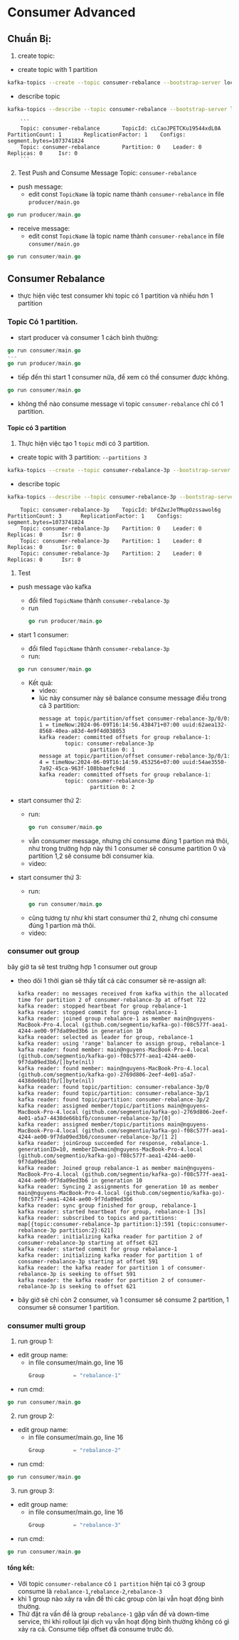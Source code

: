 # Consumer Advanced
## Chuẩn Bị:
1. create topic:
- create topic with 1 partition
```sh
kafka-topics --create --topic consumer-rebalance --bootstrap-server localhost:9092 --replication-factor 1 --partitions 1
```
- describe topic
```sh
kafka-topics --describe --topic consumer-rebalance --bootstrap-server localhost:9092
```
        ```
        Topic: consumer-rebalance       TopicId: cLCaoJPETCKu19544xdL0A PartitionCount: 1       ReplicationFactor: 1    Configs: segment.bytes=1073741824
        Topic: consumer-rebalance       Partition: 0    Leader: 0       Replicas: 0     Isr: 0
        ```
2. Test Push and Consume Message Topic: `consumer-rebalance `
* push message:
  - edit const `TopicName` là topic name thành `consumer-rebalance` in file `producer/main.go`
```go
go run producer/main.go
```
* receive message:
  - edit const `TopicName` là topic name thành `consumer-rebalance` in file `consumer/main.go`
```go
go run consumer/main.go
```

## Consumer Rebalance
- thực hiện việc test consumer khi topic có 1 partition và nhiều hơn 1 partition
### Topic Có 1 partition.
<!-- 1. join new consumer to group -->
- start producer và consumer 1 cách bình thường:
```go
go run consumer/main.go
---
go run producer/main.go
```

- tiếp đến thì start 1 consumer nữa, để xem có thể consumer được không.
```go
go run consumer/main.go
```
  - không thể nào consume message vì topic `consumer-rebalance` chỉ có 1 partition.

#### Topic có 3 partition
1. Thực hiện việc tạo 1 `topic` mới có 3 partition.
- create topic with 3 partition: `--partitions 3`
```sh
kafka-topics --create --topic consumer-rebalance-3p --bootstrap-server localhost:9092 --partitions 3
```
- describe topic
```sh
kafka-topics --describe --topic consumer-rebalance-3p --bootstrap-server localhost:9092
```
        
        Topic: consumer-rebalance-3p    TopicId: bFdZwzJeTMupOzssawol6g PartitionCount: 3      ReplicationFactor: 1    Configs: segment.bytes=1073741824
        Topic: consumer-rebalance-3p    Partition: 0    Leader: 0     Replicas: 0      Isr: 0
        Topic: consumer-rebalance-3p    Partition: 1    Leader: 0     Replicas: 0      Isr: 0
        Topic: consumer-rebalance-3p    Partition: 2    Leader: 0     Replicas: 0      Isr: 0
        
1. Test
- push message vào kafka
  - đổi filed `TopicName` thành `consumer-rebalance-3p`
  - run
    ```go
    go run producer/main.go
    ```
- start 1 consumer:
  - đổi filed `TopicName` thành `consumer-rebalance-3p`
  - run:
  ```go
  go run consumer/main.go
  ```
  - Kết quả:
    - video: 
    - lúc này consumer này sẽ balance consume message điều trong cả 3 partition:
      ```
      message at topic/partition/offset consumer-rebalance-3p/0/0: 1 = timeNow:2024-06-09T16:14:56.438471+07:00 uuid:62aea132-8568-40ea-a83d-4e9f4d038053
      kafka reader: committed offsets for group rebalance-1: 
              topic: consumer-rebalance-3p
                      partition 0: 1
      message at topic/partition/offset consumer-rebalance-3p/0/1: 4 = timeNow:2024-06-09T16:14:59.453256+07:00 uuid:54ae3550-7a92-45ca-963f-108bbaefc94d
      kafka reader: committed offsets for group rebalance-1: 
              topic: consumer-rebalance-3p
                      partition 0: 2
      ```

- start consumer thứ 2:

  - run:
    ```go
    go run consumer/main.go
    ```
  - vẫn consumer message, nhưng chỉ consume đúng 1 partion mà thôi, như trong trường hợp này thì 1 consumer sẽ consume partition 0 và partition 1,2 sẽ consume bởi consumer kia.
  - video:

- start consumer thứ 3:

  - run:
    ```go
    go run consumer/main.go
    ```
  - cũng tương tự như khi start consumer thứ 2, nhưng chỉ consume đúng 1 partion mà thôi.
  - video:

### consumer out group
bây giờ ta sẽ test trường hợp 1 consumer out group
- theo dõi 1 thời gian sẽ thấy tất cả các consumer sẽ re-assign all:
  ```log
  kafka reader: no messages received from kafka within the allocated time for partition 2 of consumer-rebalance-3p at offset 722
  kafka reader: stopped heartbeat for group rebalance-1
  kafka reader: stopped commit for group rebalance-1
  kafka reader: joined group rebalance-1 as member main@nguyens-MacBook-Pro-4.local (github.com/segmentio/kafka-go)-f08c577f-aea1-4244-ae00-9f7da09ed3b6 in generation 10
  kafka reader: selected as leader for group, rebalance-1
  kafka reader: using 'range' balancer to assign group, rebalance-1
  kafka reader: found member: main@nguyens-MacBook-Pro-4.local (github.com/segmentio/kafka-go)-f08c577f-aea1-4244-ae00-9f7da09ed3b6/[]byte(nil)
  kafka reader: found member: main@nguyens-MacBook-Pro-4.local (github.com/segmentio/kafka-go)-2769d806-2eef-4e01-a5a7-4438de66b1fb/[]byte(nil)
  kafka reader: found topic/partition: consumer-rebalance-3p/0
  kafka reader: found topic/partition: consumer-rebalance-3p/1
  kafka reader: found topic/partition: consumer-rebalance-3p/2
  kafka reader: assigned member/topic/partitions main@nguyens-MacBook-Pro-4.local (github.com/segmentio/kafka-go)-2769d806-2eef-4e01-a5a7-4438de66b1fb/consumer-rebalance-3p/[0]
  kafka reader: assigned member/topic/partitions main@nguyens-MacBook-Pro-4.local (github.com/segmentio/kafka-go)-f08c577f-aea1-4244-ae00-9f7da09ed3b6/consumer-rebalance-3p/[1 2]
  kafka reader: joinGroup succeeded for response, rebalance-1.  generationID=10, memberID=main@nguyens-MacBook-Pro-4.local (github.com/segmentio/kafka-go)-f08c577f-aea1-4244-ae00-9f7da09ed3b6
  kafka reader: Joined group rebalance-1 as member main@nguyens-MacBook-Pro-4.local (github.com/segmentio/kafka-go)-f08c577f-aea1-4244-ae00-9f7da09ed3b6 in generation 10
  kafka reader: Syncing 2 assignments for generation 10 as member main@nguyens-MacBook-Pro-4.local (github.com/segmentio/kafka-go)-f08c577f-aea1-4244-ae00-9f7da09ed3b6
  kafka reader: sync group finished for group, rebalance-1
  kafka reader: started heartbeat for group, rebalance-1 [3s]
  kafka reader: subscribed to topics and partitions: map[{topic:consumer-rebalance-3p partition:1}:591 {topic:consumer-rebalance-3p partition:2}:621]
  kafka reader: initializing kafka reader for partition 2 of consumer-rebalance-3p starting at offset 621
  kafka reader: started commit for group rebalance-1
  kafka reader: initializing kafka reader for partition 1 of consumer-rebalance-3p starting at offset 591
  kafka reader: the kafka reader for partition 1 of consumer-rebalance-3p is seeking to offset 591
  kafka reader: the kafka reader for partition 2 of consumer-rebalance-3p is seeking to offset 621
  ```
- bây giờ sẽ chỉ còn 2 consumer, và 1 consumer sẽ consume 2 partition, 1 consumer sẽ consumer 1 partition.
 
### consumer multi group
1. run group 1:
- edit group name:
  - in file consumer/main.go, line 16
    ```go
    Group         = "rebalance-1"
    ```
- run cmd:
```go
go run consumer/main.go
```

2. run group 2:
- edit group name:
  - in file consumer/main.go, line 16
    ```go
    Group         = "rebalance-2"
    ```
- run cmd:
```go
go run consumer/main.go
```

3. run group 3:
- edit group name:
  - in file consumer/main.go, line 16
    ```go
    Group         = "rebalance-3"
    ```
- run cmd:
```go
go run consumer/main.go
```
#### tổng kết:
- Với topic `consumer-rebalance` có `1 partition` hiện tại có 3 group consume là `rebalance-1`,`rebalance-2`,`rebalance-3`
- khi 1 group nào xảy ra vấn đề thì các group còn lại vẫn hoạt động bình thường.
- Thử đặt ra vấn đề là group `rebalance-1` gặp vấn đề và down-time service, thì khi rollout lại dịch vụ vẫn hoạt động bình thường không có gì xảy ra cả. Consume tiếp offset đã consume trước đó.